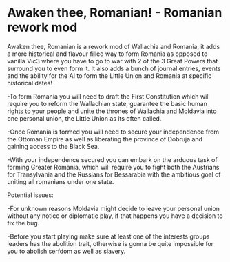 # Awaken thee, Romanian! - Romanian rework mod
Awaken thee, Romanian is a rework mod of Wallachia and Romania, it adds a more historical and flavour filled way to form Romania as opposed to vanilla Vic3 where you have to go to war with 2 of the 3 Great Powers that surround you to even form it. It also adds a bunch of journal entries, events and the ability for the AI to form the Little Union and Romania at specific historical dates!

-To form Romania you will need to draft the First Constitution which will require you to reform the Wallachian state, guarantee the basic human rights to your people and unite the thrones of Wallachia and Moldavia into one personal union, the Little Union as its often called.

-Once Romania is formed you will need to secure your independence from the Ottoman Empire as well as liberating the province of Dobruja and gaining access to the Black Sea.

-With your independence secured you can embark on the arduous task of forming Greater Romania, which will require you to fight both the Austrians for Transylvania and the Russians for Bessarabia with the ambitious goal of uniting all romanians under one state.

Potential issues:
      
-For unknown reasons Moldavia might decide to leave your personal union without any notice or diplomatic play, if that happens you have a decision to fix the bug.
      
-Before you start playing make sure at least one of the interests groups leaders has the abolition trait, otherwise is gonna be quite impossible for you to abolish serfdom as well as slavery.
